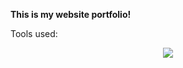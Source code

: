 **This is my website portfolio!**

Tools used: 
<p align="center">
  <a href="https://skillicons.dev">
    <img src="https://skillicons.dev/icons?i=nextjs,js,tailwind,vercel,github,figma,ps,vscode" />
  </a>
</p>

